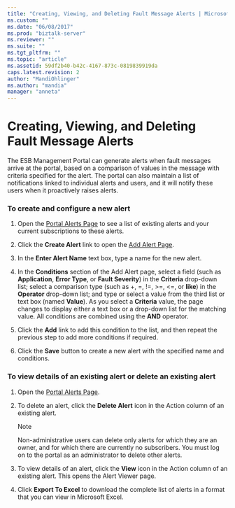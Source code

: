 ```yaml
---
title: "Creating, Viewing, and Deleting Fault Message Alerts | Microsoft Docs"
ms.custom: ""
ms.date: "06/08/2017"
ms.prod: "biztalk-server"
ms.reviewer: ""
ms.suite: ""
ms.tgt_pltfrm: ""
ms.topic: "article"
ms.assetid: 59df2b40-b42c-4167-873c-0819839919da
caps.latest.revision: 2
author: "MandiOhlinger"
ms.author: "mandia"
manager: "anneta"
---
```

# Creating, Viewing, and Deleting Fault Message Alerts
The ESB Management Portal can generate alerts when fault messages arrive at the portal, based on a comparison of values in the message with criteria specified for the alert. The portal can also maintain a list of notifications linked to individual alerts and users, and it will notify these users when it proactively raises alerts.  
  
### To create and configure a new alert  
  
1.  Open the [Portal Alerts Page](../esb-toolkit/portal-alerts-page.md) to see a list of existing alerts and your current subscriptions to these alerts.  
  
2.  Click the **Create Alert** link to open the [Add Alert Page](../esb-toolkit/add-alert-page.md).  
  
3.  In the **Enter Alert Name** text box, type a name for the new alert.  
  
4.  In the **Conditions** section of the Add Alert page, select a field (such as **Application**, **Error Type**, or **Fault Severity**) in the **Criteria** drop-down list; select a comparison type (such as +, =, !=, >=, \<=, or **like**) in the **Operator** drop-down list; and type or select a value from the third list or text box (named **Value**). As you select a **Criteria** value, the page changes to display either a text box or a drop-down list for the matching value. All conditions are combined using the **AND** operator.  
  
5.  Click the **Add** link to add this condition to the list, and then repeat the previous step to add more conditions if required.  
  
6.  Click the **Save** button to create a new alert with the specified name and conditions.  
  
### To view details of an existing alert or delete an existing alert  
  
1.  Open the [Portal Alerts Page](../esb-toolkit/portal-alerts-page.md).  
  
2.  To delete an alert, click the **Delete Alert** icon in the Action column of an existing alert.  
  
    > [!NOTE]
    >  Non-administrative users can delete only alerts for which they are an owner, and for which there are currently no subscribers. You must log on to the portal as an administrator to delete other alerts.  
  
3.  To view details of an alert, click the **View** icon in the Action column of an existing alert. This opens the Alert Viewer page.  
  
4.  Click **Export To Excel** to download the complete list of alerts in a format that you can view in Microsoft Excel.